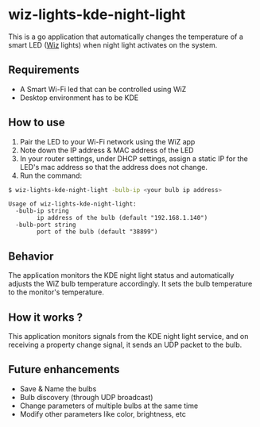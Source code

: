 # wiz-lights-kde-night-light

This is a go application that automatically changes the temperature of a smart LED ([Wiz](https://www.wizconnected.com/) lights) when night light activates on the system.

## Requirements

- A Smart Wi-Fi led that can be controlled using WiZ
- Desktop environment has to be KDE

## How to use

1. Pair the LED to your Wi-Fi network using the WiZ app
2. Note down the IP address & MAC address of the LED
3. In your router settings, under DHCP settings, assign a static IP for the LED's mac address so that the address does not change.
4. Run the command:

```sh
$ wiz-lights-kde-night-light -bulb-ip <your bulb ip address>
```

```
Usage of wiz-lights-kde-night-light:
  -bulb-ip string
        ip address of the bulb (default "192.168.1.140")
  -bulb-port string
        port of the bulb (default "38899")
```

## Behavior

The application monitors the KDE night light status and automatically adjusts the WiZ bulb temperature accordingly. It sets the bulb temperature to the monitor's temperature.

## How it works ?

This application monitors signals from the KDE night light service, and on receiving a property change signal, it sends an UDP packet to the bulb.

## Future enhancements

- Save & Name the bulbs
- Bulb discovery (through UDP broadcast)
- Change parameters of multiple bulbs at the same time
- Modify other parameters like color, brightness, etc